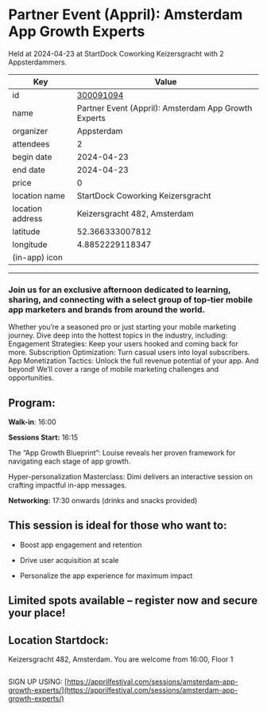 # Partner Event (Appril): Amsterdam App Growth Experts
Held at 2024-04-23 at StartDock Coworking Keizersgracht with 2 Appsterdammers.
        
|Key|Value
|---|---|
|id|[300091094](https://www.meetup.com/appsterdam/events/300091094/)|
|name|Partner Event (Appril): Amsterdam App Growth Experts|
|organizer|Appsterdam|
|attendees|2|
|begin date|2024-04-23|
|end date|2024-04-23|
|price|0|
|location name|StartDock Coworking Keizersgracht|
|location address|Keizersgracht 482, Amsterdam|
|latitude|52.366333007812|
|longitude|4.8852229118347|
|(in-app) icon||

---

### Join us for an exclusive afternoon dedicated to learning, sharing, and connecting with a select group of top-tier mobile app marketers and brands from around the world.

Whether you’re a seasoned pro or just starting your mobile marketing journey. Dive deep into the hottest topics in the industry, including: Engagement Strategies: Keep your users hooked and coming back for more. Subscription Optimization: Turn casual users into loyal subscribers. App Monetization Tactics: Unlock the full revenue potential of your app. And beyond! We’ll cover a range of mobile marketing challenges and opportunities.

## **Program:**

**Walk-in**: 16:00

**Sessions Start:** 16:15

The “App Growth Blueprint”: Louise reveals her proven framework for navigating each stage of app growth.

Hyper-personalization Masterclass: Dimi delivers an interactive session on crafting impactful in-app messages.

**Networking:** 17:30 onwards (drinks and snacks provided)

## **This session is ideal for those who want to:**

* Boost app engagement and retention

* Drive user acquisition at scale

* Personalize the app experience for maximum impact

## **Limited spots available – register now and secure your place!**

## **Location** Startdock:

Keizersgracht 482, Amsterdam. You are welcome from 16:00, Floor 1

![]()

SIGN UP USING: [https://apprilfestival.com/sessions/amsterdam-app-growth-experts/](https://apprilfestival.com/sessions/amsterdam-app-growth-experts/) 

